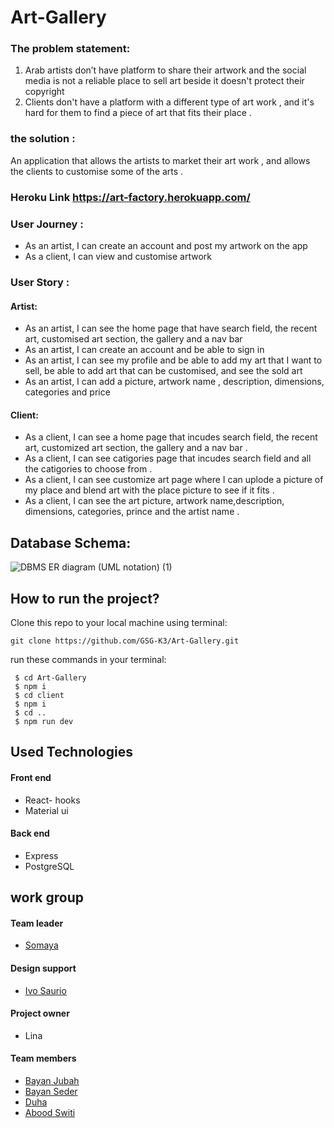 # Art-Gallery
### The problem statement:
1) Arab artists don’t have platform to share their artwork and the social media is not a reliable place to sell art beside it doesn't protect their copyright 
2) Clients don't have a platform with a different type of art work , and it's hard for them to find a piece of art that fits their place .
### the solution :
An application that allows the artists to market their art work , and allows the clients to customise some of the arts .

### Heroku Link https://art-factory.herokuapp.com/

### User Journey : 
- As an artist, I can create an account and post my artwork on the app
- As a client, I can view and customise artwork

### User Story : 
#### Artist:
- As an artist, I can see the home page that have search field, the recent art, customised art section, the gallery and a nav bar
- As an artist, I can create an account and be able to sign in
- As an artist, I can see my profile and be able to add my art that I want to sell, be able to add art that can be customised, and see the sold art
- As an artist, I can add a picture, artwork name , description, dimensions, categories and price

#### Client:
- As a client, I can see a home page that incudes search field, the recent art, customized art section, the gallery and a nav bar .
- As a client, I can see catigories page that incudes search field and all the catigories to choose from .
- As a client, I can see customize art page where I can uplode a picture of my place and blend art with the place picture to see if it fits .
- As a client, I can see the art picture, artwork name,description, dimensions, categories, prince and the artist name .

## Database Schema:

![DBMS ER diagram (UML notation) (1)](https://user-images.githubusercontent.com/57558867/87059259-c3986b00-c211-11ea-9e8e-4dc94399a9e7.png)

## How to run the project?

Clone this repo to your local machine using terminal:

`git clone https://github.com/GSG-K3/Art-Gallery.git`

run these commands in your terminal:
```
 $ cd Art-Gallery
 $ npm i
 $ cd client
 $ npm i
 $ cd ..
 $ npm run dev
 ```
 ## Used Technologies
#### Front end

 -  React- hooks 
 -  Material ui 

#### Back end 

 -  Express
 -  PostgreSQL

## work group 
#### Team leader 
- [Somaya](https://github.com/someyaaltous)
#### Design support 
- [Ivo Saurio](https://github.com/ivoriginal)
#### Project owner
- Lina 
#### Team members
- [Bayan Jubah](https://github.com/bayan-404)
- [Bayan Seder](https://github.com/bayanseder)
- [Duha](https://github.com/Duha96)
- [Abood Switi](https://github.com/aboodswiti)

